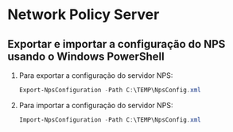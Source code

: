 # Network Policy Server

## Exportar e importar a configuração do NPS usando o Windows PowerShell

1. Para exportar a configuração do servidor NPS:

    ```powershell
    Export-NpsConfiguration -Path C:\TEMP\NpsConfig.xml
    ```

2. Para importar a configuração do servidor NPS:

    ```powershell
    Import-NpsConfiguration -Path C:\TEMP\NpsConfig.xml
    ```
